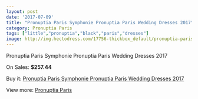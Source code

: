 ```yaml
---
layout: post
date: '2017-07-09'
title: "Pronuptia Paris Symphonie Pronuptia Paris Wedding Dresses 2017"
category: Pronuptia Paris
tags: ["little","pronuptia","black","paris","dresses"]
image: http://img.hectodress.com/17756-thickbox_default/pronuptia-paris-symphonie-pronuptia-paris-wedding-dresses-2013.jpg
---
```

Pronuptia Paris Symphonie Pronuptia Paris Wedding Dresses 2017

On Sales: **$257.44**
<a href="https://www.hectodress.com/pronuptia-paris/8332-pronuptia-paris-symphonie-pronuptia-paris-wedding-dresses-2013.html"><amp-img layout="responsive" width="600" height="600" src="//img.hectodress.com/17756-thickbox_default/pronuptia-paris-symphonie-pronuptia-paris-wedding-dresses-2013.jpg" alt="Pronuptia Paris Symphonie Pronuptia Paris Wedding Dresses 2017 0" /></a>

Buy it: [Pronuptia Paris Symphonie Pronuptia Paris Wedding Dresses 2017](https://www.hectodress.com/pronuptia-paris/8332-pronuptia-paris-symphonie-pronuptia-paris-wedding-dresses-2013.html "Pronuptia Paris Symphonie Pronuptia Paris Wedding Dresses 2017")

View more: [Pronuptia Paris](https://www.hectodress.com/140-pronuptia-paris "Pronuptia Paris")